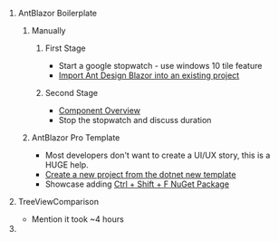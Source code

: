 1. AntBlazor Boilerplate
   1. Manually
       1. First Stage

          * Start a google stopwatch - use windows 10 tile feature
          * [Import Ant Design Blazor into an existing project  ](https://github.com/ant-design-blazor/ant-design-blazor#import-ant-design-blazor-into-an-existing-project)

       2. Second Stage

          * [Component Overview](https://antblazor.com/en-US/components/overview)
          * Stop the stopwatch and discuss duration
   2. AntBlazor Pro Template

      * Most developers don't want to create a UI/UX story, this is a HUGE help.
      * [Create a new project from the dotnet new template](https://github.com/ant-design-blazor/ant-design-blazor#create-a-new-project-from-the-dotnet-new-template-)
      * Showcase adding [Ctrl + Shift + F NuGet Package]()

2. TreeViewComparison
   
   * Mention it took ~4 hours

3. 

